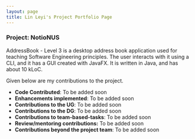 ```yaml
---
layout: page
title: Lin Leyi's Project Portfolio Page
---
```


### Project: NotioNUS

AddressBook - Level 3 is a desktop address book application used for teaching Software Engineering principles. The user interacts with it using a CLI, and it has a GUI created with JavaFX. It is written in Java, and has about 10 kLoC.

Given below are my contributions to the project.

* **Code Contributed**: To be added soon
* **Enhancements implemented**: To be added soon
* **Contributions to the UG**: To be added soon
* **Contributions to the DG**: To be added soon
* **Contributions to team-based-tasks**: To be added soon
* **Review/mentoring contributions:** To be added soon
* **Contributions beyond the project team**: To be added soon